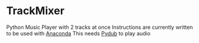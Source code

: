 # TrackMixer
Python Music Player with 2 tracks at once
Instructions are currently written to be used with [Anaconda](https://www.anaconda.com/products/individual)
This needs [Pydub](https://github.com/jiaaro/pydub) to play audio

